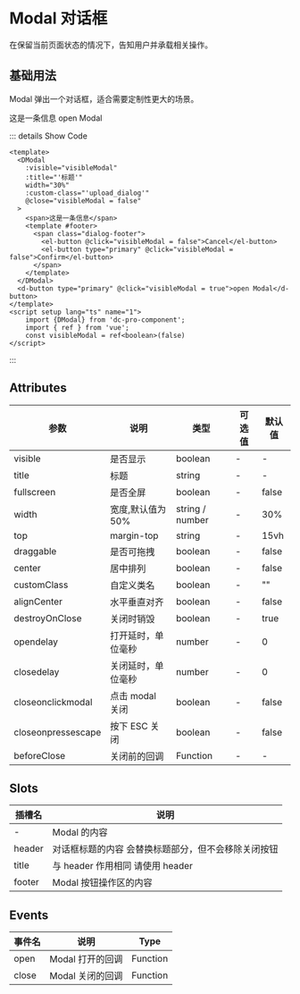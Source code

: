 <!--
 * @Date: 2023-11-03 09:44:04
 * @Author: liu-hongrui
 * @LastEditors: liu-hongrui
 * @LastEditTime: 2023-11-03 11:06:50
 * @FilePath: \dc-component\docs\component\dModal.md
-->

# Modal 对话框

在保留当前页面状态的情况下，告知用户并承载相关操作。

## 基础用法

Modal 弹出一个对话框，适合需要定制性更大的场景。
<script setup lang="ts">
	import {DModal} from 'dc-pro-component';
	import {ElButton} from 'element-plus';
	import { ref } from 'vue';
	const visibleModal = ref<boolean>(false)
</script>
<dcqc-space >
  <DModal
    :visible="visibleModal"
    :title="'标题'"
    width="30%"
    :custom-class="'upload_dialog'"
    @close="visibleModal = false"
  >
		<span>这是一条信息</span>
    <template #footer>
      <span class="dialog-footer">
        <el-button @click="visibleModal = false">Cancel</el-button>
        <el-button type="primary" @click="visibleModal = false">Confirm</el-button>
      </span>
    </template>
  </DModal>
  <d-button type="primary" @click="visibleModal = true">open Modal</d-button>
</dcqc-space>

::: details Show Code

```vue
<template>
  <DModal
    :visible="visibleModal"
    :title="'标题'"
    width="30%"
    :custom-class="'upload_dialog'"
    @close="visibleModal = false"
  >
    <span>这是一条信息</span>
    <template #footer>
      <span class="dialog-footer">
        <el-button @click="visibleModal = false">Cancel</el-button>
        <el-button type="primary" @click="visibleModal = false">Confirm</el-button>
      </span>
    </template>
  </DModal>
  <d-button type="primary" @click="visibleModal = true">open Modal</d-button>
</template>
<script setup lang="ts" name="1">
	import {DModal} from 'dc-pro-component';
	import { ref } from 'vue';
	const visibleModal = ref<boolean>(false)
</script>

```

:::

## Attributes

| 参数 | 说明 | 类型   | 可选值                                           | 默认值  |
| ---- | ---- | ------ | ------ | ------- |
| visible | 是否显示 | boolean | - | - |
| title | 标题 | string | - | - |
| fullscreen | 是否全屏 | boolean | - | false |
| width | 宽度,默认值为 50% | string / number | - | 30% |
| top |  margin-top | string | - | 15vh |
| draggable |  是否可拖拽 | boolean | - | false |
| center |  居中排列 | boolean | - | false |
| customClass |  自定义类名 | boolean | - | "" |
| alignCenter |  水平垂直对齐 | boolean | - | false |
| destroyOnClose |  关闭时销毁 | boolean | - | true |
| opendelay |  打开延时，单位毫秒 | number | - | 0 |
| closedelay |  关闭延时，单位毫秒 | number | - | 0 |
| closeonclickmodal |  点击 modal 关闭 | boolean | - | false |
| closeonpressescape |  按下 ESC 关闭 | boolean | - | false |
| beforeClose |  关闭前的回调 | Function | - | - |

## Slots
| 插槽名 | 说明 |
| ---- | ----- |
| - | Modal 的内容 |
| header | 对话框标题的内容 会替换标题部分，但不会移除关闭按钮 |
| title  | 与 header 作用相同 请使用 header |
| footer | Modal 按钮操作区的内容 |


## Events
| 事件名 | 说明 | Type   |
| ---- | ---- | ------ |
| open | Modal 打开的回调 | Function   |
| close | Modal 关闭的回调 | Function   |

